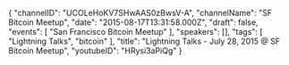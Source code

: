 {
    "channelID": "UCOLeHoKV7SHwAAS0zBwsV-A",
    "channelName": "SF Bitcoin Meetup",
    "date": "2015-08-17T13:31:58.000Z",
    "draft": false,
    "events": [
        "San Francisco Bitcoin Meetup"
    ],
    "speakers": [],
    "tags": [
        "Lightning Talks",
        "bitcoin"
    ],
    "title": "Lightning Talks - July 28, 2015 @ SF Bitcoin Meetup",
    "youtubeID": "HRysi3aPiQg"
}
